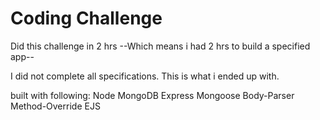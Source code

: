 # Coding Challenge

Did this challenge in 2 hrs
--Which means i had 2 hrs to build a specified app--

I did not complete all specifications. This is what i ended up with.

built with following:
    Node
    MongoDB
    Express
    Mongoose
    Body-Parser
    Method-Override
    EJS